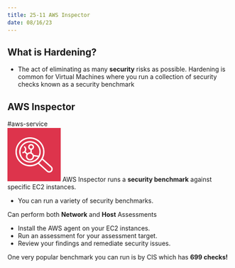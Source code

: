 ```yaml
---
title: 25-11 AWS Inspector
date: 08/16/23
---
```


## What is Hardening?

* The act of eliminating as many **security** risks as possible. Hardening is common for Virtual Machines where you run a collection of security checks known as a security benchmark

## AWS Inspector

\#aws-service   
![35](images/icons/Inspector_Icon.png) AWS Inspector runs a **security benchmark** against specific EC2 instances.

* You can run a variety of security benchmarks.

Can perform both **Network** and **Host** Assessments

* Install the AWS agent on your EC2 instances.
* Run an assessment for your assessment target.
* Review your findings and remediate security issues.

One very popular benchmark you can run is by CIS which has **699 checks!**
